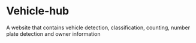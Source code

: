 # Vehicle-hub
A website that contains vehicle detection, classification, counting, number plate detection and owner information
